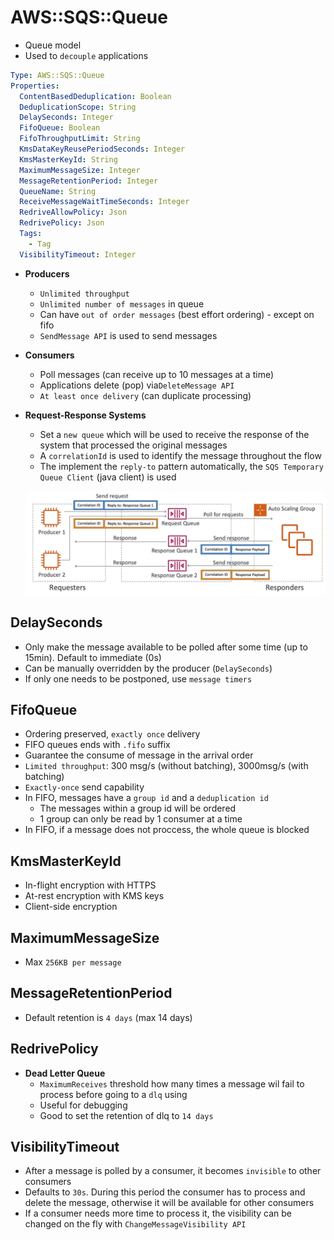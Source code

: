 # AWS::SQS::Queue

- Queue model
- Used to `decouple` applications

```yaml
Type: AWS::SQS::Queue
Properties:
  ContentBasedDeduplication: Boolean
  DeduplicationScope: String
  DelaySeconds: Integer
  FifoQueue: Boolean
  FifoThroughputLimit: String
  KmsDataKeyReusePeriodSeconds: Integer
  KmsMasterKeyId: String
  MaximumMessageSize: Integer
  MessageRetentionPeriod: Integer
  QueueName: String
  ReceiveMessageWaitTimeSeconds: Integer
  RedriveAllowPolicy: Json
  RedrivePolicy: Json
  Tags:
    - Tag
  VisibilityTimeout: Integer
```

- **Producers**

  - `Unlimited throughput`
  - `Unlimited number of messages` in queue
  - Can have `out of order messages` (best effort ordering) - except on fifo
  - `SendMessage API` is used to send messages

- **Consumers**

  - Poll messages (can receive up to 10 messages at a time)
  - Applications delete (pop) via`DeleteMessage API`
  - `At least once delivery` (can duplicate processing)

- **Request-Response Systems**

  - Set a `new queue` which will be used to receive the response of the system that processed the original messages
  - A `correlationId` is used to identify the message throughout the flow
  - The implement the `reply-to` pattern automatically, the `SQS Temporary Queue Client` (java client) is used

  ![Request-Response pattern](../../../images/sqs-request-response.png)

## DelaySeconds

- Only make the message available to be polled after some time (up to 15min). Default to immediate (0s)
- Can be manually overridden by the producer (`DelaySeconds`)
- If only one needs to be postponed, use `message timers`

## FifoQueue

- Ordering preserved, `exactly once` delivery
- FIFO queues ends with `.fifo` suffix
- Guarantee the consume of message in the arrival order
- `Limited throughput`: 300 msg/s (without batching), 3000msg/s (with batching)
- `Exactly-once` send capability
- In FIFO, messages have a `group id` and a `deduplication id`
  - The messages within a group id will be ordered
  - 1 group can only be read by 1 consumer at a time
- In FIFO, if a message does not proccess, the whole queue is blocked

## KmsMasterKeyId

- In-flight encryption with HTTPS
- At-rest encryption with KMS keys
- Client-side encryption

## MaximumMessageSize

- Max `256KB per message`

## MessageRetentionPeriod

- Default retention is `4 days` (max 14 days)

## RedrivePolicy

- **Dead Letter Queue**
  - `MaximumReceives` threshold how many times a message wil fail to process before going to a `dlq` using
  - Useful for debugging
  - Good to set the retention of dlq to `14 days`

## VisibilityTimeout

- After a message is polled by a consumer, it becomes `invisible` to other consumers
- Defaults to `30s`. During this period the consumer has to process and delete the message, otherwise it will be available for other consumers
- If a consumer needs more time to process it, the visibility can be changed on the fly with `ChangeMessageVisibility API`
